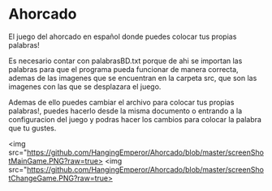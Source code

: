# Ahorcado
El juego del ahorcado en español donde puedes colocar tus propias palabras!

Es necesario contar con palabrasBD.txt porque de ahi se importan las palabras
para que el programa pueda funcionar de manera correcta, ademas de las imagenes
que se encuentran en la carpeta src, que son las imagenes con las que se desplazara
el juego.

Ademas de ello puedes cambiar el archivo para colocar tus propias palabras!, 
puedes hacerlo desde la misma documento o entrando a la configuracion del juego
y podras hacer los cambios para colocar la palabra que tu gustes.

<img src="https://github.com/HangingEmperor/Ahorcado/blob/master/screenShotMainGame.PNG?raw=true>
<img src="https://github.com/HangingEmperor/Ahorcado/blob/master/screenShotChangeGame.PNG?raw=true>

